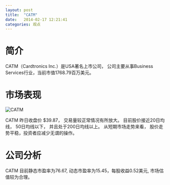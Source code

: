 ```yaml
---
layout: post
title:  "CATM"
date:   2014-02-17 12:21:41
categories: 观点
---
```


# 简介
CATM（Cardtronics Inc.）是USA著名上市公司，
公司主要从事Business Services行业，当前市值1768.79百万美元。

# 市场表现

![CATM](http://finviz.com/chart.ashx?t=CATM&ty=c&ta=1&p=d&s=l)

CATM 昨日收盘价 $39.87，
交易量较正常情况有所放大。
目前股价接近20日均线，
50日均线以下，
并且处于200日均线以上。
从短期市场走势来看，
股价走势平稳，投资者应减少无谓的操作。

# 公司分析
CATM 目前静态市盈率为76.67, 动态市盈率为15.45，每股收益0.52美元,
市场估值较为合理。
